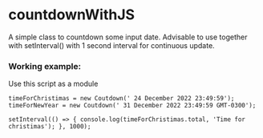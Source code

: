 # countdownWithJS

A simple class to countdown some input date.
Advisable to use together with setInterval() with 1 second interval for continuous update.

### Working example:
Use this script as a module

`timeForChristimas = new Coutdown(' 24 December 2022 23:49:59');
timeForNewYear = new Coutdown(' 31 December 2022 23:49:59 GMT-0300');`

`setInterval(() => {
  console.log(timeForChristimas.total, 'Time for christimas');
}, 1000);`
